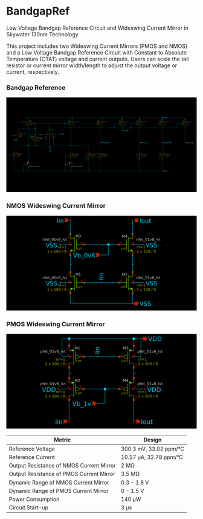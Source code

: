 # BandgapRef
Low Voltage Bandgap Reference Circuit and Wideswing Current Mirror in Skywater 130nm Technology

This project includes two Wideswing Current Mirrors (PMOS and NMOS) and a Low Voltage Bandgap Reference Circuit with Constant to Absolute Temperature (CTAT) voltage and current outputs. Users can scale the tail resistor or current mirror width/length to adjust the output voltage or current, respectively.

### Bandgap Reference
![Bandgap Reference Schematic](images/bandgapref.png)

### NMOS Wideswing Current Mirror
![NMOS Current Mirror](images/wideswing_cur_mir_nmos.png)

### PMOS Wideswing Current Mirror
![PMOS Current Mirror](images/wideswing_cur_mir_pmos.png)


| Metric                                   | Design                        |
|-------------------------------------------|-------------------------------|
| Reference Voltage                        | 300.3 mV, 33.02 ppm/°C        |
| Reference Current                        | 10.17 µA, 32.78 ppm/°C        |
| Output Resistance of NMOS Current Mirror  | 2 MΩ                          |
| Output Resistance of PMOS Current Mirror  | 3.5 MΩ                        |
| Dynamic Range of NMOS Current Mirror      | 0.3 - 1.8 V                   |
| Dynamic Range of PMOS Current Mirror      | 0 - 1.5 V                     |
| Power Consumption                        | 140 µW                        |
| Circuit Start-up                         | 3 µs                          |
